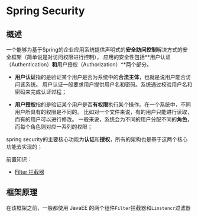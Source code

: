 # Spring Security
## 概述
一个能够为基于Spring的企业应用系统提供声明式的**安全訪问控制**解决方式的安全框架（简单说是对访问权限进行控制），
应用的安全性包括**用户认证（Authentication）**和**用户授权（Authorization）**两个部分。

- **用户认证**指的是验证某个用户是否为系统中的**合法主体**，也就是说用户能否访问该系统。
用户认证一般要求用户提供用户名和密码。系统通过校验用户名和密码来完成认证过程；

- **用户授权**指的是验证某个用户是否**有权限**执行某个操作。在一个系统中，不同用户所具有的权限是不同的。
比如对一个文件来说，有的用户只能进行读取，而有的用户可以进行修改。
一般来说，系统会为不同的用户分配不同的**角色**，而每个角色则对应一系列的权限；

spring security的主要核心功能为**认证**和**授权**，所有的架构也是基于这两个核心功能去实现的；

前置知识：
- [Filter 拦截器](../JavaEE/src/main/Filter与Listener/ReadMe.md)


## 框架原理
在该框架之前，一般都使用 JavaEE 的两个组件`Filter`拦截器和`Linstencr`过滤器